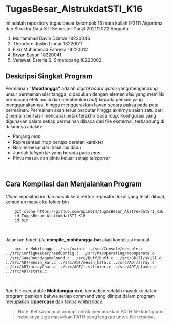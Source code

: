 # TugasBesar_AlstrukdatSTI_K16
Ini adalah repository tugas besar kelompok 16 mata kuliah IF2111 Algoritma dan Struktur Data STI Semester Ganjil 2021/2022
Anggota:
1. Muhammad Davin Dzimar 18220046
2. Theodore Justin Lionar 18220011
3. Fikri Muhammad Fahreza 18220012
4. Bryan Eagan 18220041
5. Verawati Esteria S. Simatupang 18220002

## Deskripsi Singkat Program
Permainan **"Mobitangga"** adalah *digital board game* yang mengandung unsur permainan ular tangga, dipadukan dengan elemen *skill* yang memiliki bermacam efek mulai dari memberikan *buff* kepada pemain yang menggunakannya, hingga menggerakkan lawan secara paksa pada peta permainan. Permainan akan terus berputar hingga akhirnya salah satu dari 2 pemain berhasil mencapai petak terakhir pada *map*. Konfigurasi yang digunakan dalam setiap permainan dibaca dari file eksternal, terkandung di dalamnya adalah:
- Panjang *map*
- Representasi *map* berupa deretan karakter
- Nilai terbesar dari hasil *roll* dadu
- Jumlah *teleporter* yang berada pada *map*
- Pintu masuk dan pintu keluar setiap *teleporter*
<br />

## Cara Kompilasi dan Menjalankan Program
*Clone* repositori ini dan masuk ke direktori repositori lokal yang telah dibuat, kemudian masuk ke folder bin
```
    git clone https://github.com/apin014/TugasBesar_AlstrukdatSTI_K16
    cd TugasBesar_AlstrukdatSTI_K16
    cd bin
```
<br />

Jalankan *batch file* **compile_mobitangga.bat** atau kompilasi manual
```
    gcc -o Mobitangga ../src/main.c ../src/Console/console.c ../src/ConfigReader/readConfig.c ../src/MapOperating/mapOperate.c ../src/GameRound/gameRound.c ../src/Buff/buff.c ../src/Skill/skill.c ../src/ADT/mesin_kar.c ../src/ADT/mesin_kata.c ../src/ADT/array.c ../src/ADT/arrayChar.c ../src/ADT/listlinier.c ../src/ADT/player.c ../src/ADT/state.c
```
<br />

*Run* file executable **Mobitangga.exe**, kemudian setelah masuk ke dalam program pastikan bahwa setiap command yang diinput dalam program merupakan **Uppercase** dan tanpa *whitespace*.

> Note: Ketika muncul prompt untuk memasukkan PATH file konfigurasi, sebaiknya juga masukkan PATH yang lengkap untuk file tersebut